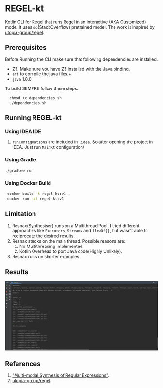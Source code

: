# REGEL-kt

Kotlin CLI for Regel  that runs Regel in an interactive (AKA Customized) mode. It uses `so`(StackOverflow) pretrained model. The work is inspired by [utopia-group/regel](https://github.com/utopia-group/regel/). 

## Prerequisites

Before Running the CLI make sure that following dependencies are installed. 

- [Z3](https://github.com/Z3Prover/z3). Make sure you have Z3 installed with the Java binding.
- `ant` to compile the java files.+
- `java` 1.8.0

To build SEMPRE follow these steps:
```shell
  chmod +x dependencies.sh
  ./dependencies.sh
```

## Running REGEL-kt
### Using IDEA IDE
1. `runConfiguations` are included in `.idea`. So after opening the project in IDEA. Just run `MainKt` configuration/

### Using Gradle
```bash
./gradlew run
```

### Using Docker Build

```bash
 docker build -t regel-kt:v1 .
 docker run -it regel-kt:v1
 ```
 
## Limitation
1. Resnax(Synthesiser) runs on a Multithread Pool. I tried different approaches like `Executors`, `Streams` and `flowOf{}`, but wasn't able to reciprocate the desired results. 
2. Resnax stucks on the main thread. Possible reasons are:
   1. No Multithreading implemented.
   2. Kotlin Overhead to port Java code(Highly Unlikely).
3. Resnax runs on shorter examples.

## Results
![results.png](./results/result1.png)

## References
1. ["Multi-modal Synthesis of Regular Expressions"](https://arxiv.org/abs/1908.03316).
2. [utopia-group/regel](https://github.com/utopia-group/regel/). 
